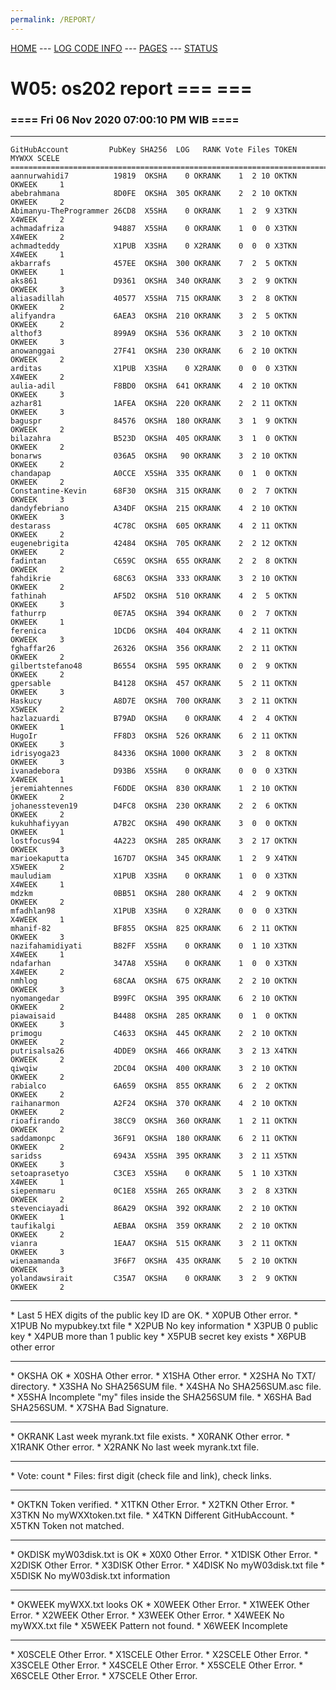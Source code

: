 ```yaml
---
permalink: /REPORT/
---
```

[HOME](../) ---
[LOG CODE INFO](https://osp4diss.vlsm.org/ETC/logCodes.txt) ---
[PAGES](../GitHubPages/) ---
[STATUS](../STATUS/)

# W05: os202 report === ===
### ==== Fri 06 Nov 2020 07:00:10 PM WIB ====
<hr>

```
GitHubAccount         PubKey SHA256  LOG   RANK Vote Files TOKEN  MYWXX SCELE
=============================================================================
aannurwahidi7          19819  OKSHA    0 OKRANK    1  2 10 OKTKN OKWEEK     1
abebrahmana            8D0FE  OKSHA  305 OKRANK    2  2 10 OKTKN OKWEEK     2
Abimanyu-TheProgrammer 26CD8  X5SHA    0 OKRANK    1  2  9 X3TKN X4WEEK     2
achmadafriza           94887  X5SHA    0 OKRANK    1  0  0 X3TKN X4WEEK     2
achmadteddy            X1PUB  X3SHA    0 X2RANK    0  0  0 X3TKN X4WEEK     1
akbarrafs              457EE  OKSHA  300 OKRANK    7  2  5 OKTKN OKWEEK     1
aks861                 D9361  OKSHA  340 OKRANK    3  2  9 OKTKN OKWEEK     3
aliasadillah           40577  X5SHA  715 OKRANK    3  2  8 OKTKN OKWEEK     2
alifyandra             6AEA3  OKSHA  210 OKRANK    3  2  5 OKTKN OKWEEK     2
althof3                899A9  OKSHA  536 OKRANK    3  2 10 OKTKN OKWEEK     3
anowanggai             27F41  OKSHA  230 OKRANK    6  2 10 OKTKN OKWEEK     2
arditas                X1PUB  X3SHA    0 X2RANK    0  0  0 X3TKN X4WEEK     2
aulia-adil             F8BD0  OKSHA  641 OKRANK    4  2 10 OKTKN OKWEEK     3
azhar81                1AFEA  OKSHA  220 OKRANK    2  2 11 OKTKN OKWEEK     3
baguspr                84576  OKSHA  180 OKRANK    3  1  9 OKTKN OKWEEK     2
bilazahra              B523D  OKSHA  405 OKRANK    3  1  0 OKTKN OKWEEK     2
bonarws                036A5  OKSHA   90 OKRANK    3  2 10 OKTKN OKWEEK     2
chandapap              A0CCE  X5SHA  335 OKRANK    0  1  0 OKTKN OKWEEK     2
Constantine-Kevin      68F30  OKSHA  315 OKRANK    0  2  7 OKTKN OKWEEK     3
dandyfebriano          A34DF  OKSHA  215 OKRANK    4  2 10 OKTKN OKWEEK     3
destarass              4C78C  OKSHA  605 OKRANK    4  2 11 OKTKN OKWEEK     2
eugenebrigita          42484  OKSHA  705 OKRANK    2  2 12 OKTKN OKWEEK     2
fadintan               C659C  OKSHA  655 OKRANK    2  2  8 OKTKN OKWEEK     2
fahdikrie              68C63  OKSHA  333 OKRANK    3  2 10 OKTKN OKWEEK     2
fathinah               AF5D2  OKSHA  510 OKRANK    4  2  5 OKTKN OKWEEK     3
fathurrp               0E7A5  OKSHA  394 OKRANK    0  2  7 OKTKN OKWEEK     1
ferenica               1DCD6  OKSHA  404 OKRANK    4  2 11 OKTKN OKWEEK     3
fghaffar26             26326  OKSHA  356 OKRANK    2  2 11 OKTKN OKWEEK     2
gilbertstefano48       B6554  OKSHA  595 OKRANK    0  2  9 OKTKN OKWEEK     2
gpersable              B4128  OKSHA  457 OKRANK    5  2 11 OKTKN OKWEEK     3
Haskucy                A8D7E  OKSHA  700 OKRANK    3  2 11 OKTKN X5WEEK     2
hazlazuardi            B79AD  OKSHA    0 OKRANK    4  2  4 OKTKN OKWEEK     1
HugoIr                 FF8D3  OKSHA  526 OKRANK    6  2 11 OKTKN OKWEEK     3
idrisyoga23            84336  OKSHA 1000 OKRANK    3  2  8 OKTKN OKWEEK     3
ivanadebora            D93B6  X5SHA    0 OKRANK    0  0  0 X3TKN X4WEEK     1
jeremiahtennes         F6DDE  OKSHA  830 OKRANK    1  2 10 OKTKN OKWEEK     2
johanessteven19        D4FC8  OKSHA  230 OKRANK    2  2  6 OKTKN OKWEEK     2
kukuhhafiyyan          A7B2C  OKSHA  490 OKRANK    3  0  0 OKTKN OKWEEK     1
lostfocus94            4A223  OKSHA  285 OKRANK    3  2 17 OKTKN OKWEEK     3
marioekaputta          167D7  OKSHA  345 OKRANK    1  2  9 X4TKN X5WEEK     2
mauludiam              X1PUB  X3SHA    0 OKRANK    1  0  0 X3TKN X4WEEK     1
mdzkm                  0BB51  OKSHA  280 OKRANK    4  2  9 OKTKN OKWEEK     2
mfadhlan98             X1PUB  X3SHA    0 X2RANK    0  0  0 X3TKN X4WEEK     1
mhanif-82              BF855  OKSHA  825 OKRANK    6  2 11 OKTKN OKWEEK     3
nazifahamidiyati       B82FF  X5SHA    0 OKRANK    0  1 10 X3TKN X4WEEK     1
ndafarhan              347A8  X5SHA    0 OKRANK    1  0  0 X3TKN X4WEEK     2
nmhlog                 68CAA  OKSHA  675 OKRANK    2  2 10 OKTKN OKWEEK     3
nyomangedar            B99FC  OKSHA  395 OKRANK    6  2 10 OKTKN OKWEEK     2
piawaisaid             B4488  OKSHA  285 OKRANK    0  1  0 OKTKN OKWEEK     3
primogu                C4633  OKSHA  445 OKRANK    2  2 10 OKTKN OKWEEK     2
putrisalsa26           4DDE9  OKSHA  466 OKRANK    3  2 13 X4TKN OKWEEK     2
qiwqiw                 2DC04  OKSHA  400 OKRANK    3  2 10 OKTKN OKWEEK     2
rabialco               6A659  OKSHA  855 OKRANK    6  2  2 OKTKN OKWEEK     2
raihanarmon            A2F24  OKSHA  370 OKRANK    4  2 10 OKTKN OKWEEK     2
rioafirando            38CC9  OKSHA  360 OKRANK    1  2 11 OKTKN OKWEEK     2
saddamonpc             36F91  OKSHA  180 OKRANK    6  2 11 OKTKN OKWEEK     2
saridss                6943A  X5SHA  395 OKRANK    3  2 11 X5TKN OKWEEK     3
setoaprasetyo          C3CE3  X5SHA    0 OKRANK    5  1 10 X3TKN X4WEEK     1
siepenmaru             0C1E8  X5SHA  265 OKRANK    3  2  8 X3TKN OKWEEK     2
stevenciayadi          86A29  OKSHA  392 OKRANK    2  2 10 OKTKN OKWEEK     1
taufikalgi             AEBAA  OKSHA  359 OKRANK    2  2 10 OKTKN OKWEEK     2
vianra                 1EAA7  OKSHA  515 OKRANK    3  2 11 OKTKN OKWEEK     3
wienaamanda            3F6F7  OKSHA  435 OKRANK    5  2 10 OKTKN OKWEEK     3
yolandawsirait         C35A7  OKSHA    0 OKRANK    3  2  9 OKTKN OKWEEK     2
```

<hr>
* Last 5 HEX digits of the public key ID are OK.
* X0PUB Other error.
* X1PUB No mypubkey.txt file
* X2PUB No key information
* X3PUB 0 public key
* X4PUB more than 1 public key
* X5PUB secret key exists
* X6PUB other error
<hr>
* OKSHA OK
* X0SHA Other error.
* X1SHA Other error.
* X2SHA No TXT/ directory.
* X3SHA No SHA256SUM file.
* X4SHA No SHA256SUM.asc file.
* X5SHA Incomplete "my" files inside the SHA256SUM file.
* X6SHA Bad SHA256SUM.
* X7SHA Bad Signature.
<hr>
* OKRANK Last week myrank.txt file exists.
* X0RANK Other error.
* X1RANK Other error.
* X2RANK No last week myrank.txt file.
<hr>
* Vote: count
* Files: first digit (check file and link), check links.
<hr>
* OKTKN Token verified.
* X1TKN Other Error.
* X2TKN Other Error.
* X3TKN No myWXXtoken.txt file.
* X4TKN Different GitHubAccount.
* X5TKN Token not matched.
<hr>
* OKDISK myW03disk.txt is OK
* X0X0   Other Error.
* X1DISK Other Error.
* X2DISK Other Error.
* X3DISK Other Error.
* X4DISK No myW03disk.txt file
* X5DISK No myW03disk.txt information
<hr>
* OKWEEK myWXX.txt looks OK
* X0WEEK Other Error.
* X1WEEK Other Error.
* X2WEEK Other Error.
* X3WEEK Other Error.
* X4WEEK No myWXX.txt file
* X5WEEK Pattern not found.
* X6WEEK Incomplete
<hr>
* X0SCELE Other Error.
* X1SCELE Other Error.
* X2SCELE Other Error.
* X3SCELE Other Error.
* X4SCELE Other Error.
* X5SCELE Other Error.
* X6SCELE Other Error.
* X7SCELE Other Error.

